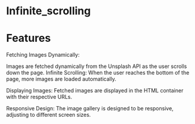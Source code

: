 # Infinite_scrolling
# Features

Fetching Images Dynamically:

Images are fetched dynamically from the Unsplash API as the user scrolls down the page.
Infinite Scrolling:
When the user reaches the bottom of the page, more images are loaded automatically.

Displaying Images:
Fetched images are displayed in the HTML container with their respective URLs.

Responsive Design:
The image gallery is designed to be responsive, adjusting to different screen sizes.




